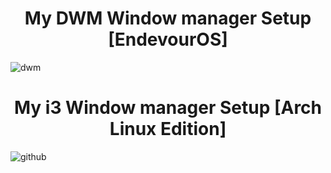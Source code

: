 <h1 align="center">My DWM Window manager Setup [EndevourOS]</h1>

![dwm](https://github.com/obrien-reece/dotfiles/assets/83289969/b9203b0d-d8ef-4e8e-936b-4936f6f2b98d)

<h1 align="center">My i3 Window manager Setup [Arch Linux Edition]</h1>

![github](https://user-images.githubusercontent.com/83289969/236567282-f021630b-cab1-42ad-8de3-df05c97f0a36.png)

